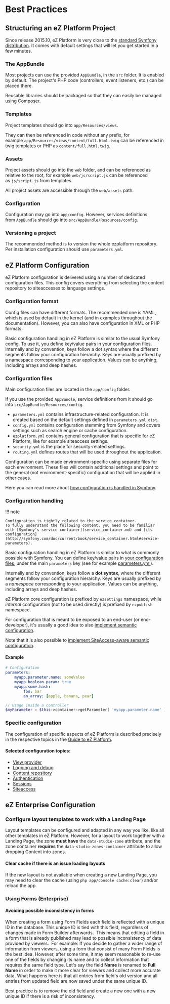# Best Practices

## Structuring an eZ Platform Project

Since release 2015.10, eZ Platform is very close to the [standard Symfony distribution](https://github.com/symfony/symfony-standard). It comes with default settings that will let you get started in a few minutes.

### The AppBundle

Most projects can use the provided `AppBundle`, in the `src` folder. It is enabled by default. The project's PHP code (controllers, event listeners, etc.) can be placed there. 

Reusable libraries should be packaged so that they can easily be managed using Composer.

### Templates

Project templates should go into `app/Resources/views`.

They can then be referenced in code without any prefix, for example `app/Resources/views/content/full.html.twig` can be referenced in twig templates or PHP as `content/full.html.twig`.

### Assets

Project assets should go into the `web` folder, and can be referenced as relative to the root, for example `web/js/script.js` can be referenced as `js/script.js` from templates.

All project assets are accessible through the `web/assets` path.

### Configuration

Configuration may go into `app/config`. However, services definitions from `AppBundle` should go into `src/AppBundle/Resources/config`.

### Versioning a project

The recommended method is to version the whole ezplatform repository. Per installation configuration should use `parameters.yml`.

## eZ Platform Configuration

eZ Platform configuration is delivered using a number of dedicated configuration files. This config covers everything from selecting the content repository to siteaccesses to language settings.

### Configuration format

Config files can have different formats. The recommended one is YAML, which is used by default in the kernel (and in examples throughout the documentation). However, you can also have configuration in XML or PHP formats.

Basic configuration handling in eZ Platform is similar to the usual Symfony config. To use it, you define key/value pairs in your configuration files. Internally and by convention, keys follow a dot syntax where the different segments follow your configuration hierarchy. Keys are usually prefixed by a namespace corresponding to your application. Values can be anything, including arrays and deep hashes.

### Configuration files

Main configuration files are located in the `app/config` folder.

If you use the provided `AppBundle`, service definitions from it should go into `src/AppBundle/Resources/config`.

- `parameters.yml` contains infrastructure-related configuration. It is created based on the default settings defined in `parameters.yml.dist`.
- `config.yml` contains configuration stemming from Symfony and covers settings such as search engine or cache configuration.
- `ezplatform.yml` contains general configuration that is specific for eZ Platform, like for example siteaccess settings.
- `security.yml` is the place for security-related settings.
- `routing.yml` defines routes that will be used throughout the application.

Configuration can be made environment-specific using separate files for each environment. These files will contain additional settings and point to the general (not environment-specific) configuration that will be applied in other cases.

Here you can read more about [how configuration is handled in Symfony](http://symfony.com/doc/current/best_practices/configuration.html).

### Configuration handling

!!! note

    Configuration is tightly related to the service container.
    To fully understand the following content, you need to be familiar with [Symfony's service container](service_container.md) and [its configuration](http://symfony.com/doc/current/book/service_container.html#service-parameters).

Basic configuration handling in eZ Platform is similar to what is commonly possible with Symfony.
You can define key/value pairs in [your configuration files](http://symfony.com/doc/current/book/service_container.html#importing-other-container-configuration-resources),
under the main `parameters` key (see for example [parameters.yml](https://github.com/ezsystems/ezplatform/blob/master/app/config/parameters.yml.dist#L2)).

Internally and by convention, keys follow a **dot syntax**, where the different segments follow your configuration hierarchy. Keys are usually prefixed by a *namespace* corresponding to your application. Values can be anything, including arrays and deep hashes.

eZ Platform core configuration is prefixed by `ezsettings` namespace, while *internal* configuration (not to be used directly) is prefixed by `ezpublish` namespace.

For configuration that is meant to be exposed to an end-user (or end-developer),
it's usually a good idea to also [implement semantic configuration](http://symfony.com/doc/current/components/config/definition.html).

Note that it is also possible to [implement SiteAccess-aware semantic configuration](../cookbook/exposing_siteaccess_aware_configuration_for_your_bundle.md).

#### Example

``` yaml
# Configuration
parameters:
    myapp.parameter.name: someValue
    myapp.boolean.param: true
    myapp.some.hash:
        foo: bar
        an_array: [apple, banana, pear]
```

``` php
// Usage inside a controller
$myParameter = $this->container->getParameter( 'myapp.parameter.name' );
```

### Specific configuration

The configuration of specific aspects of eZ Platform is described precisely in the respective topics in the [Guide to eZ Platform](introduction.md).

#### Selected configuration topics:

- [View provider](content_rendering.md#view-provider-configuration)
- [Logging and debug](devops.md#logging-and-debug-configuration)
- [Content repository](repository.md#content-repository-configuration)
- [Authentication](security.md#configuration)
- [Sessions](sessions.md#configuration)
- [Siteaccess](siteaccess.md#basics)

## eZ Enterprise Configuration

### Configure layout templates to work with a Landing Page

Layout templates can be configured and adapted in any way you like, like all other templates in eZ Platform. However, for a layout to work together with a Landing Page, the zone **must have** the `data-studio-zone` attribute, and the zone container **requires** the `data-studio-zones-container` attribute to allow dropping Content into zones.

#### Clear cache if there is an issue loading layouts

If the new layout is not available when creating a new Landing Page, you may need to clear the cache (using `php app/console cache:clear`) and/or reload the app.

### Using Forms (Enterprise)

#### Avoiding possible inconsistency in forms

When creating a form using Form Fields each field is reflected with a unique ID in the database. This unique ID is tied with this field, regardless of changes made in Form Builder afterwards. 
This means that editing a field in a form that is already published may lead to possible inconsistency of data provided by viewers. 
For example: If you decide to gather a wider range of information from viewers, using a form that consist of many Form Fields is the best idea. However, after some time, it may seem reasonable to re-use one of the fields by changing its name and to collect information that requires the same field type. Let's say the field **Name** is renamed to **Full Name** in order to make it more clear for viewers and collect more accurate data. What happens here is that all entries from field's old version and all entries from updated field are now saved under the same unique ID. 

Best practice is to remove the old field and create a new one with a new unique ID if there is a risk of inconsistency.
